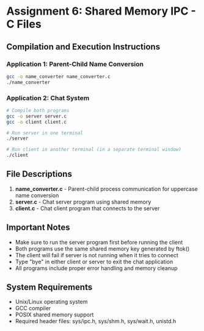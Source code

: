 # Assignment 6: Shared Memory IPC - C Files

## Compilation and Execution Instructions

### Application 1: Parent-Child Name Conversion
```bash
gcc -o name_converter name_converter.c
./name_converter
```

### Application 2: Chat System
```bash
# Compile both programs
gcc -o server server.c
gcc -o client client.c

# Run server in one terminal
./server

# Run client in another terminal (in a separate terminal window)
./client
```

## File Descriptions

1. **name_converter.c** - Parent-child process communication for uppercase name conversion
2. **server.c** - Chat server program using shared memory
3. **client.c** - Chat client program that connects to the server

## Important Notes

- Make sure to run the server program first before running the client
- Both programs use the same shared memory key generated by ftok()
- The client will fail if server is not running when it tries to connect
- Type "bye" in either client or server to exit the chat application
- All programs include proper error handling and memory cleanup

## System Requirements

- Unix/Linux operating system
- GCC compiler
- POSIX shared memory support
- Required header files: sys/ipc.h, sys/shm.h, sys/wait.h, unistd.h